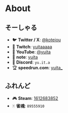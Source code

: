 # About
## そーしゃる

- 🐦 **Twitter / X**: [@koteiou](https://twitter.com/koteiou)
- 🎥 **Twitch**: [yuitaaaaa](https://www.twitch.tv/yuitaaaaa)
- 📼 **YouTube**: [@yuita](https://www.youtube.com/@yuita)
- 📖 **note**: [yuita](https://note.com/yuita)
- 💬 **Discord**: `yu.it.a`
- 🏆 **speedrun.com**: [yuita_](https://www.speedrun.com/ja-JP/users/yuita_)

## ふれんど

- 🎮 **Steam**: [1612683852](https://steamcommunity.com/profiles/76561199572949580/)
- 🀄 **雀魂**: `89555910`